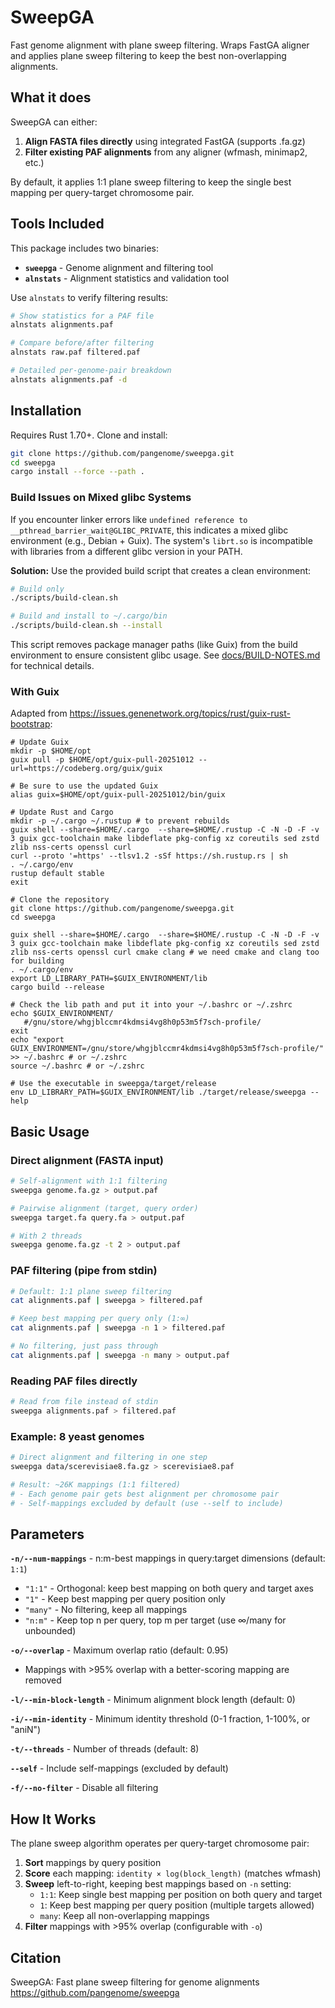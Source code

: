 # SweepGA

Fast genome alignment with plane sweep filtering. Wraps FastGA aligner and applies plane sweep filtering to keep the best non-overlapping alignments.

## What it does

SweepGA can either:
1. **Align FASTA files directly** using integrated FastGA (supports .fa.gz)
2. **Filter existing PAF alignments** from any aligner (wfmash, minimap2, etc.)

By default, it applies 1:1 plane sweep filtering to keep the single best mapping per query-target chromosome pair.

## Tools Included

This package includes two binaries:

- **`sweepga`** - Genome alignment and filtering tool
- **`alnstats`** - Alignment statistics and validation tool

Use `alnstats` to verify filtering results:
```bash
# Show statistics for a PAF file
alnstats alignments.paf

# Compare before/after filtering
alnstats raw.paf filtered.paf

# Detailed per-genome-pair breakdown
alnstats alignments.paf -d
```

## Installation

Requires Rust 1.70+. Clone and install:

```bash
git clone https://github.com/pangenome/sweepga.git
cd sweepga
cargo install --force --path .
```

### Build Issues on Mixed glibc Systems

If you encounter linker errors like `undefined reference to __pthread_barrier_wait@GLIBC_PRIVATE`, this indicates a mixed glibc environment (e.g., Debian + Guix). The system's `librt.so` is incompatible with libraries from a different glibc version in your PATH.

**Solution:** Use the provided build script that creates a clean environment:

```bash
# Build only
./scripts/build-clean.sh

# Build and install to ~/.cargo/bin
./scripts/build-clean.sh --install
```

This script removes package manager paths (like Guix) from the build environment to ensure consistent glibc usage. See [docs/BUILD-NOTES.md](docs/BUILD-NOTES.md) for technical details.

### With Guix

Adapted from https://issues.genenetwork.org/topics/rust/guix-rust-bootstrap:

```shell
# Update Guix
mkdir -p $HOME/opt
guix pull -p $HOME/opt/guix-pull-20251012 --url=https://codeberg.org/guix/guix

# Be sure to use the updated Guix
alias guix=$HOME/opt/guix-pull-20251012/bin/guix

# Update Rust and Cargo
mkdir -p ~/.cargo ~/.rustup # to prevent rebuilds
guix shell --share=$HOME/.cargo  --share=$HOME/.rustup -C -N -D -F -v 3 guix gcc-toolchain make libdeflate pkg-config xz coreutils sed zstd zlib nss-certs openssl curl
curl --proto '=https' --tlsv1.2 -sSf https://sh.rustup.rs | sh
. ~/.cargo/env
rustup default stable
exit

# Clone the repository
git clone https://github.com/pangenome/sweepga.git
cd sweepga

guix shell --share=$HOME/.cargo  --share=$HOME/.rustup -C -N -D -F -v 3 guix gcc-toolchain make libdeflate pkg-config xz coreutils sed zstd zlib nss-certs openssl curl cmake clang # we need cmake and clang too for building
. ~/.cargo/env
export LD_LIBRARY_PATH=$GUIX_ENVIRONMENT/lib
cargo build --release

# Check the lib path and put it into your ~/.bashrc or ~/.zshrc
echo $GUIX_ENVIRONMENT/
   #/gnu/store/whgjblccmr4kdmsi4vg8h0p53m5f7sch-profile/
exit
echo "export GUIX_ENVIRONMENT=/gnu/store/whgjblccmr4kdmsi4vg8h0p53m5f7sch-profile/" >> ~/.bashrc # or ~/.zshrc
source ~/.bashrc # or ~/.zshrc

# Use the executable in sweepga/target/release
env LD_LIBRARY_PATH=$GUIX_ENVIRONMENT/lib ./target/release/sweepga --help
```

## Basic Usage

### Direct alignment (FASTA input)

```bash
# Self-alignment with 1:1 filtering
sweepga genome.fa.gz > output.paf

# Pairwise alignment (target, query order)
sweepga target.fa query.fa > output.paf

# With 2 threads
sweepga genome.fa.gz -t 2 > output.paf
```

### PAF filtering (pipe from stdin)

```bash
# Default: 1:1 plane sweep filtering
cat alignments.paf | sweepga > filtered.paf

# Keep best mapping per query only (1:∞)
cat alignments.paf | sweepga -n 1 > filtered.paf

# No filtering, just pass through
cat alignments.paf | sweepga -n many > output.paf
```

### Reading PAF files directly

```bash
# Read from file instead of stdin
sweepga alignments.paf > filtered.paf
```

### Example: 8 yeast genomes

```bash
# Direct alignment and filtering in one step
sweepga data/scerevisiae8.fa.gz > scerevisiae8.paf

# Result: ~26K mappings (1:1 filtered)
# - Each genome pair gets best alignment per chromosome pair
# - Self-mappings excluded by default (use --self to include)
```

## Parameters

**`-n/--num-mappings`** - n:m-best mappings in query:target dimensions (default: `1:1`)
- `"1:1"` - Orthogonal: keep best mapping on both query and target axes
- `"1"` - Keep best mapping per query position only
- `"many"` - No filtering, keep all mappings
- `"n:m"` - Keep top n per query, top m per target (use ∞/many for unbounded)

**`-o/--overlap`** - Maximum overlap ratio (default: 0.95)
- Mappings with >95% overlap with a better-scoring mapping are removed

**`-l/--min-block-length`** - Minimum alignment block length (default: 0)

**`-i/--min-identity`** - Minimum identity threshold (0-1 fraction, 1-100%, or "aniN")

**`-t/--threads`** - Number of threads (default: 8)

**`--self`** - Include self-mappings (excluded by default)

**`-f/--no-filter`** - Disable all filtering

## How It Works

The plane sweep algorithm operates per query-target chromosome pair:

1. **Sort** mappings by query position
2. **Score** each mapping: `identity × log(block_length)` (matches wfmash)
3. **Sweep** left-to-right, keeping best mappings based on `-n` setting:
   - `1:1`: Keep single best mapping per position on both query and target
   - `1`: Keep best mapping per query position (multiple targets allowed)
   - `many`: Keep all non-overlapping mappings
4. **Filter** mappings with >95% overlap (configurable with `-o`)

## Citation

SweepGA: Fast plane sweep filtering for genome alignments
https://github.com/pangenome/sweepga